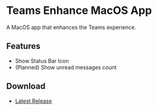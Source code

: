 # Teams Enhance MacOS App

A MacOS app that enhances the Teams experience.

## Features

- Show Status Bar Icon
- (Planned) Show unread messages count

## Download

- [Latest Release](https://github.com/chen86860/teams-enhance-macos/releases/latest)
